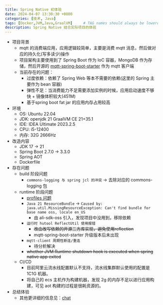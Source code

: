 ```yaml
---
title: Spring Native 初体验
date: 2024-04-07 13:30:30 +0800
categories: [技术, Java]
tags: [Docker,JVM,Java,GraalVM]     # TAG names should always be lowercase
description: Spring Native 结合实际项目的体验
---
```




- 项目背景
    - mqtt 的消费端应用，应用逻辑较简单，主要是消费 mqtt 消息，然后做对应的持久化(写多读少)操作
    - 项目架构主要使用到了 Spring Boot 作为 IoC 容器，MongoDB 作为存储，然后开源的 [mqtt-spring-boot-starter](https://github.com/tocrhz/mqtt-spring-boot-starter) 作为 mqtt 客户端
    - 当前存在的问题：
        - 过度依赖：依赖了 Spring Web 等本不需要的依赖(这里的 Spring 主要作为 bean 容器)
        - 弹性不足：当消费能力不足需要添加实例的时候，应用启动速度不够快 + 镜像体积较大(451M)
        - 基于spring boot fat jar 的应用内存占用较高
- 环境
    - OS: Ubuntu 22.04
    - JDK: openjdk 21 GraalVM CE 21+35.1
    - IDE: IDEA Ultimate 2023.2.5
    - CPU: i5-12400
    - 内存: 32G 2666Hz
- 改造内容
    - JDK 17 → 21
    - Spring Boot 2.7.0 → 3.3.0
    - Spring AOT
    - Dockerfile
- 存在问题
    - build 阶段问题
        - `commons-logging 与 spring jcl 的冲突`  → 去除对应的 commons-logging 包
    - runtime 阶段问题
        - [profiles 问题](https://stackoverflow.com/questions/71660363/spring-native-set-active-profile)
        - `Java 21 ResourceBundle`  → `Caused by: java.util.MissingResourceException: Can't find bundle for base name oss, locale en_US`
            - 由 ali-sdk-oss 引入，发现项目中没用到，移除依赖
        - `运行时 hutool ReflectUtil 使用报错` 
            -  ~~改由改写依赖的开源三方库实现，避免使用reflection~~
            - mqtt-spring-boot-starter 升级版本后未出现
        - `mqtt-client 周期性断连/重连`
            - 待分析解决
        - ~~whether JVM Runtime shutdown hook is executed when spring native app exited~~
    - CI/CD
        - 目前阿里云流水线配置默认不支持，流水线集群默认使用的配置是 1C1G 机器。
        - 将自己的 ecs 主机作为构建机器，发现 2g 的内存不足以进行应用构建，可见 aot 构建的过程是很耗资源的。
- 总结体验
    - 其他更详细的信息见：[chat](https://codeup.aliyun.com/608626eaa7600a4c353f87ce/chat)